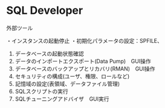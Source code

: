 # SQL Developer

外部ツール

・インスタンスの起動停止
・初期化パラメータの設定：SPFILE、
1. データベースの起動状態確認
2. データのインポートエクスポート(Data Pump)　GUI操作
3. データベースのバックアップとリカバリ(RMAN)　GUI操作
4. セキュリティの構成(ユーザ、権限、ロールなど)
5. 記憶域の設定(表領域、データファイル管理)
6. SQLスクリプトの実行
7. SQLチューニングアドバイザ　GUI実行
